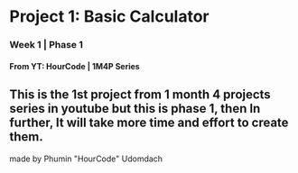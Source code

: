 # Project 1: Basic Calculator
### Week 1 | Phase 1
#### From YT: HourCode | 1M4P Series
This is the 1st project from 1 month 4 projects series in youtube
but this is phase 1, then In further, It will take more time and effort to create them.
---

made by Phumin "HourCode" Udomdach
